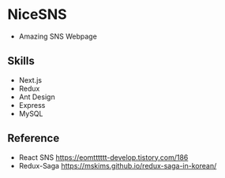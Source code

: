 # NiceSNS
* Amazing SNS Webpage

## Skills
* Next.js
* Redux
* Ant Design
* Express
* MySQL

## Reference
* React SNS https://eomtttttt-develop.tistory.com/186
* Redux-Saga https://mskims.github.io/redux-saga-in-korean/